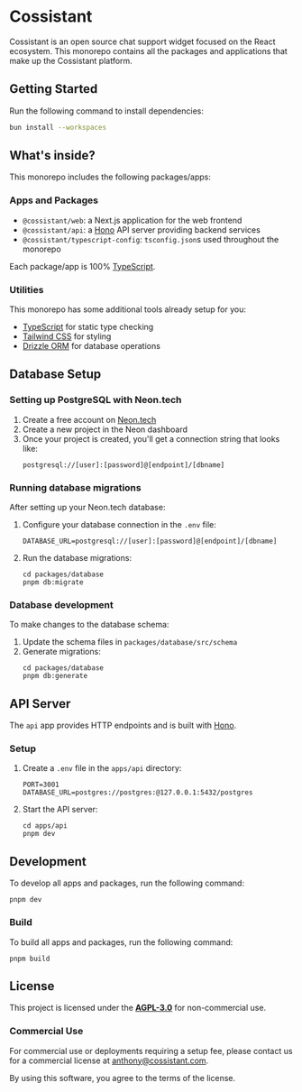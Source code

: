 # Cossistant

Cossistant is an open source chat support widget focused on the React ecosystem. This monorepo contains all the packages and applications that make up the Cossistant platform.

## Getting Started

Run the following command to install dependencies:

```sh
bun install --workspaces
```

## What's inside?

This monorepo includes the following packages/apps:

### Apps and Packages

- `@cossistant/web`: a Next.js application for the web frontend
- `@cossistant/api`: a [Hono](https://hono.dev/) API server providing backend services
- `@cossistant/typescript-config`: `tsconfig.json`s used throughout the monorepo

Each package/app is 100% [TypeScript](https://www.typescriptlang.org/).

### Utilities

This monorepo has some additional tools already setup for you:

- [TypeScript](https://www.typescriptlang.org/) for static type checking
- [Tailwind CSS](https://tailwindcss.com/) for styling
- [Drizzle ORM](https://orm.drizzle.team/) for database operations

## Database Setup

### Setting up PostgreSQL with Neon.tech

1. Create a free account on [Neon.tech](https://neon.tech)
2. Create a new project in the Neon dashboard
3. Once your project is created, you'll get a connection string that looks like:
   ```
   postgresql://[user]:[password]@[endpoint]/[dbname]
   ```

### Running database migrations

After setting up your Neon.tech database:

1. Configure your database connection in the `.env` file:

   ```
   DATABASE_URL=postgresql://[user]:[password]@[endpoint]/[dbname]
   ```

2. Run the database migrations:
   ```
   cd packages/database
   pnpm db:migrate
   ```

### Database development

To make changes to the database schema:

1. Update the schema files in `packages/database/src/schema`
2. Generate migrations:
   ```
   cd packages/database
   pnpm db:generate
   ```

## API Server

The `api` app provides HTTP endpoints and is built with [Hono](https://hono.dev/).

### Setup

1. Create a `.env` file in the `apps/api` directory:

   ```
   PORT=3001
   DATABASE_URL=postgres://postgres:@127.0.0.1:5432/postgres
   ```

2. Start the API server:
   ```
   cd apps/api
   pnpm dev
   ```

## Development

To develop all apps and packages, run the following command:

```
pnpm dev
```

### Build

To build all apps and packages, run the following command:

```
pnpm build
```

## License

This project is licensed under the **[AGPL-3.0](https://opensource.org/licenses/AGPL-3.0)** for non-commercial use.

### Commercial Use

For commercial use or deployments requiring a setup fee, please contact us
for a commercial license at [anthony@cossistant.com](mailto:anthony@cossistant.com).

By using this software, you agree to the terms of the license.
